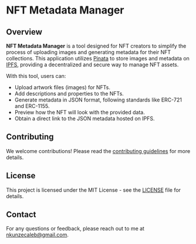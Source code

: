 
# NFT Metadata Manager

## Overview

**NFT Metadata Manager** is a tool designed for NFT creators to simplify the process of uploading images and generating metadata for their NFT collections. This application utilizes [Pinata](https://pinata.cloud/) to store images and metadata on [IPFS](https://ipfs.io/), providing a decentralized and secure way to manage NFT assets. 

With this tool, users can:
- Upload artwork files (images) for NFTs.
- Add descriptions and properties to the NFTs.
- Generate metadata in JSON format, following standards like ERC-721 and ERC-1155.
- Preview how the NFT will look with the provided data.
- Obtain a direct link to the JSON metadata hosted on IPFS.

## Contributing

We welcome contributions! Please read the [contributing guidelines](CONTRIBUTING.md) for more details.

## License

This project is licensed under the MIT License - see the [LICENSE](LICENSE) file for details.

## Contact

For any questions or feedback, please reach out to me at [nkunzecaleb@gmail.com](mailto:nkunzecaleb@gmail.com).